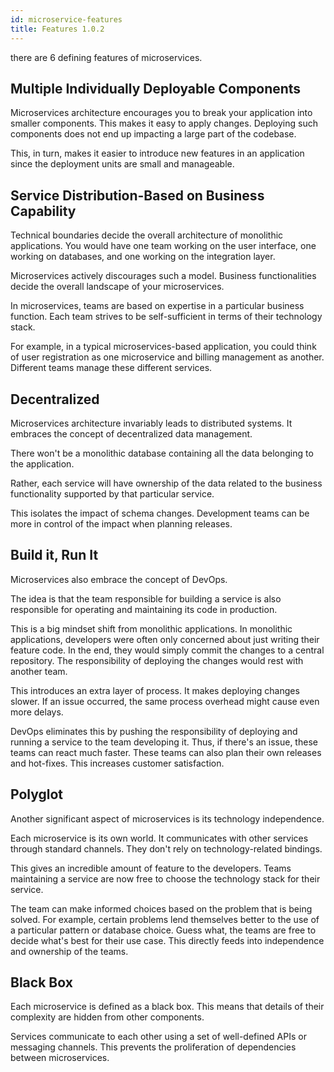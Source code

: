 ```yaml
---
id: microservice-features
title: Features 1.0.2
---
```


there are 6 defining features of microservices.

## Multiple Individually Deployable Components

Microservices architecture encourages you to break your application into smaller components. This makes it easy to apply changes. Deploying such components does not end up impacting a large part of the codebase.

This, in turn, makes it easier to introduce new features in an application since the deployment units are small and manageable.

## Service Distribution-Based on Business Capability

Technical boundaries decide the overall architecture of monolithic applications. You would have one team working on the user interface, one working on databases, and one working on the integration layer.

Microservices actively discourages such a model. Business functionalities decide the overall landscape of your microservices.

In microservices, teams are based on expertise in a particular business function. Each team strives to be self-sufficient in terms of their technology stack.

For example, in a typical microservices-based application, you could think of user registration as one microservice and billing management as another. Different teams manage these different services.

## Decentralized

Microservices architecture invariably leads to distributed systems. It embraces the concept of decentralized data management.

There won't be a monolithic database containing all the data belonging to the application.

Rather, each service will have ownership of the data related to the business functionality supported by that particular service.

This isolates the impact of schema changes. Development teams can be more in control of the impact when planning releases.

## Build it, Run It
Microservices also embrace the concept of DevOps.

The idea is that the team responsible for building a service is also responsible for operating and maintaining its code in production.

This is a big mindset shift from monolithic applications. In monolithic applications, developers were often only concerned about just writing their feature code. In the end, they would simply commit the changes to a central repository. The responsibility of deploying the changes would rest with another team.

This introduces an extra layer of process. It makes deploying changes slower. If an issue occurred, the same process overhead might cause even more delays.

DevOps eliminates this by pushing the responsibility of deploying and running a service to the team developing it. Thus, if there's an issue, these teams can react much faster. These teams can also plan their own releases and hot-fixes. This increases customer satisfaction.

## Polyglot
Another significant aspect of microservices is its technology independence.

Each microservice is its own world. It communicates with other services through standard channels. They don't rely on technology-related bindings.

This gives an incredible amount of feature to the developers. Teams maintaining a service are now free to choose the technology stack for their service.

The team can make informed choices based on the problem that is being solved. For example, certain problems lend themselves better to the use of a particular pattern or database choice. Guess what, the teams are free to decide what's best for their use case. This directly feeds into independence and ownership of the teams.

## Black Box
Each microservice is defined as a black box. This means that details of their complexity are hidden from other components.

Services communicate to each other using a set of well-defined APIs or messaging channels. This prevents the proliferation of dependencies between microservices.
